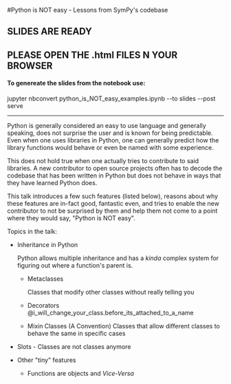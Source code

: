#Python is NOT easy - Lessons from SymPy's codebase

## SLIDES ARE READY 
## PLEASE OPEN THE .html FILES N YOUR BROWSER
#### To genereate the slides from the notebook use:
jupyter nbconvert python_is_NOT_easy_examples.ipynb --to slides --post serve

--------------------

Python is generally considered an easy to use language and generally speaking, does not surprise the user and is known for being predictable. Even when one uses libraries in Python, one can generally predict how the library functions would behave or even be named with some experience. 

This does not hold true when one actually tries to contribute to said libraries. A new contributor to open source projects often has to decode the codebase that has been written in Python but does not behave in ways that they have learned Python does.

This talk introduces a few such features (listed below), reasons about why these features are in-fact good, fantastic even, and tries to enable the new contributor to not be surprised by them and help them not come to a point where they would say, "Python is NOT easy".

Topics in the talk:

- Inheritance in Python

  Python allows multiple inheritance and has a *kinda* complex system for figuring out where a function's parent is. 

  - Metaclasses

    Classes that modify other classes without really telling you

  - Decorators
    @i_will_change_your_class.before_its_attached_to_a_name
  - Mixin Classes (A Convention)
    Classes that allow different classes to behave the same in specific cases

- Slots - Classes are not classes anymore
- Other "tiny" features
  - Functions are objects and *Vice-Versa*

